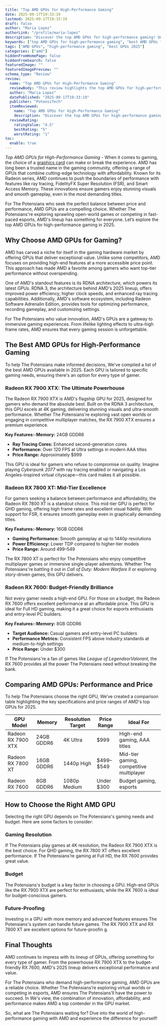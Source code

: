 ```yaml
---
title: "Top AMD GPUs for High-Performance Gaming"
date: 2025-09-17T19:33:19
lastmod: 2025-09-17T19:33:19
draft: false
author: "Maria Lopez"
authorLink: "/profile/maria-lopez"
description: "Discover the top AMD GPUs for high-performance gaming! Unleash stunning graphics, smooth gameplay, and unbeatable value with our expert picks."
keywords: ["top AMD GPUs for high-performance gaming", "best AMD GPUs for gaming 2025", "AMD gaming GPUs review"]
tags: ["AMD GPUs", "high-performance gaming", "best GPUs 2025"]
categories: ["amd"]
hiddenFromHomePage: false
hiddenFromSearch: false
featuredImage: ""
featuredImagePreview: ""
schema_type: "Review"
review:
  name: "Top AMD GPUs for High-Performance Gaming"
  reviewBody: "This review highlights the top AMD GPUs for high-performance gaming in 2025, focusing on their features, performance, and value. Whether you're a casual gamer or a hardcore enthusiast, discover the best GPUs to suit your needs."
  author: "Maria Lopez"
  datePublished: "2025-09-17T19:33:19"
  publisher: "PotensiTech"
  itemReviewed:
    name: "Top AMD GPUs for High-Performance Gaming"
    description: "Discover the top AMD GPUs for high-performance gaming! Unleash stunning graphics, smooth gameplay, and unbeatable value with our expert picks."
  reviewRating:
    ratingValue: "4.5"
    bestRating: "5"
    worstRating: "1"
toc:
  enable: true
---
```


*Top AMD GPUs for High-Performance Gaming* - When it comes to gaming, the choice of a [graphics card](/amd/buy-amd-graphics-card) can make or break the experience. AMD has long been a trusted name in the gaming community, offering a range of GPUs that combine cutting-edge technology with affordability. Known for its Radeon series, AMD continues to push the boundaries of performance with features like ray tracing, FidelityFX Super Resolution (FSR), and Smart Access Memory. These innovations ensure gamers enjoy stunning visuals and smooth gameplay, even in the most demanding titles.

For The Potensians who seek the perfect balance between price and performance, AMD GPUs are a compelling choice. Whether The Potensians're exploring sprawling open-world games or competing in fast-paced esports, AMD's lineup has something for everyone. Let’s explore the top AMD GPUs for high-performance gaming in 2025.

## Why Choose AMD GPUs for Gaming?

AMD has carved a niche for itself in the gaming hardware market by offering GPUs that deliver exceptional value. Unlike some competitors, AMD focuses on providing high-end features at a more accessible price point. This approach has made AMD a favorite among gamers who want top-tier performance without overspending.

One of AMD's standout features is its RDNA architecture, which powers its latest GPUs. RDNA 3, the architecture behind AMD's 2025 lineup, offers improved power efficiency, higher clock speeds, and enhanced ray tracing capabilities. Additionally, AMD's software ecosystem, including Radeon Software Adrenalin Edition, provides tools for optimizing performance, recording gameplay, and customizing settings.

For The Potensians who value innovation, AMD's GPUs are a gateway to immersive gaming experiences. From lifelike lighting effects to ultra-high frame rates, AMD ensures that every gaming session is unforgettable.

## The Best AMD GPUs for High-Performance Gaming

To help The Potensians make informed decisions, We’ve compiled a list of the best AMD GPUs available in 2025.  Each GPU is tailored to specific gaming needs, ensuring there's an option for every type of gamer.

### Radeon RX 7900 XTX: The Ultimate Powerhouse

The Radeon RX 7900 XTX is AMD's flagship GPU for 2025, designed for gamers who demand the absolute best. Built on the RDNA 3 architecture, this GPU excels at 4K gaming, delivering stunning visuals and ultra-smooth performance. Whether The Potensians're exploring vast open worlds or engaging in competitive multiplayer matches, the RX 7900 XTX ensures a premium experience.

**Key Features:**-**Memory:** 24GB GDDR6 
- **Ray Tracing Cores:** Enhanced second-generation cores 
- **Performance:** Over 120 FPS at Ultra settings in modern AAA titles 
- **Price Range:** Approximately $999 

This GPU is ideal for gamers who refuse to compromise on quality. Imagine playing *Cyberpunk 2077* with ray tracing enabled or navigating a Los Angeles-inspired virtual cityscape—this card makes it all possible. 

### Radeon RX 7800 XT: Mid-Tier Excellence

For gamers seeking a balance between performance and affordability, the Radeon RX 7800 XT is a standout choice. This mid-tier GPU is perfect for QHD gaming, offering high frame rates and excellent visual fidelity. With support for FSR, it ensures smooth gameplay even in graphically demanding titles.

**Key Features:**-**Memory:** 16GB GDDR6 
- **Gaming Performance:** Smooth gameplay at up to 1440p resolutions 
- **Power Efficiency:** Lower TDP compared to higher-tier models 
- **Price Range:** Around $499–$549 

The RX 7800 XT is perfect for The Potensians who enjoy competitive multiplayer games or immersive single-player adventures. Whether The Potensians're battling it out in *Call of Duty: Modern Warfare II* or exploring story-driven games, this GPU delivers.

### Radeon RX 7600: Budget-Friendly Brilliance

Not every gamer needs a high-end GPU. For those on a budget, the Radeon RX 7600 offers excellent performance at an affordable price. This GPU is ideal for Full HD gaming, making it a great choice for esports enthusiasts and entry-level PC builders.

**Key Features:**-**Memory:** 8GB GDDR6 
- **Target Audience:** Casual gamers and entry-level PC builders 
- **Performance Metrics:** Consistent FPS above industry standards at medium-to-high settings 
- **Price Range:** Under $300 

If The Potensians​'re a fan of games like *League of Legends*or*Valorant*, the RX 7600 provides all the power The Potensians need without breaking the bank.

## Comparing AMD GPUs: Performance and Price

To help The Potensians choose the right GPU, We’ve created a comparison table highlighting the key specifications and price ranges of AMD's top GPUs for 2025.

<div class="table-responsive">
<table class="html-table">
<thead>
<tr>
<th>GPU Model</th>
<th>Memory</th>
<th>Resolution Target</th>
<th>Price Range</th>
<th>Ideal For</th>
</tr>
</thead>
<tbody>
<tr>
<td>Radeon RX 7900 XTX</td>
<td>24GB GDDR6</td>
<td>4K Ultra</td>
<td>$999</td>
<td>High-end gaming, AAA titles</td>
</tr>
<tr>
<td>Radeon RX 7800 XT</td>
<td>16GB GDDR6</td>
<td>1440p High</td>
<td>$499–$549</td>
<td>Mid-tier gaming, competitive multiplayer</td>
</tr>
<tr>
<td>Radeon RX 7600</td>
<td>8GB GDDR6</td>
<td>1080p Medium</td>
<td>Under $300</td>
<td>Budget gaming, esports</td>
</tr>
</tbody>
</table>
</div>

## How to Choose the Right AMD GPU

Selecting the right GPU depends on The Potensians's gaming needs and budget. Here are some factors to consider:

### Gaming Resolution

If The Potensians play games at 4K resolution, the Radeon RX 7900 XTX is the best choice. For QHD gaming, the RX 7800 XT offers excellent performance. If The Potensians’re gaming at Full HD, the RX 7600 provides great value.

### Budget

The Potensians's budget is a key factor in choosing a GPU. High-end GPUs like the RX 7900 XTX are perfect for enthusiasts, while the RX 7600 is ideal for budget-conscious gamers.

### Future-Proofing

Investing in a GPU with more memory and advanced features ensures The Potensians's system can handle future games. The RX 7900 XTX and RX 7800 XT are excellent options for future-proofin g.

## Final Thoughts

AMD continues to impress with its lineup of GPUs, offering something for every type of gamer. From the powerhouse RX 790​0 XTX to the budget-friendly RX 7600, AMD's 2025 lineup delivers exceptional performance and value.

For The Potensians who demand high-performance gaming, AMD GPUs are a reliable choice. Whether The Potensians’re exploring virtual worlds or competing in esports, AMD ensures The Potensians’ll have the power to succeed. In We's view, the combination of innovation, affordability, and performance makes AMD a top contender in the GPU market.

So, what are The Potensians waiting for? Dive into the world of high-performance gaming with AMD and experience the difference for yourself!
